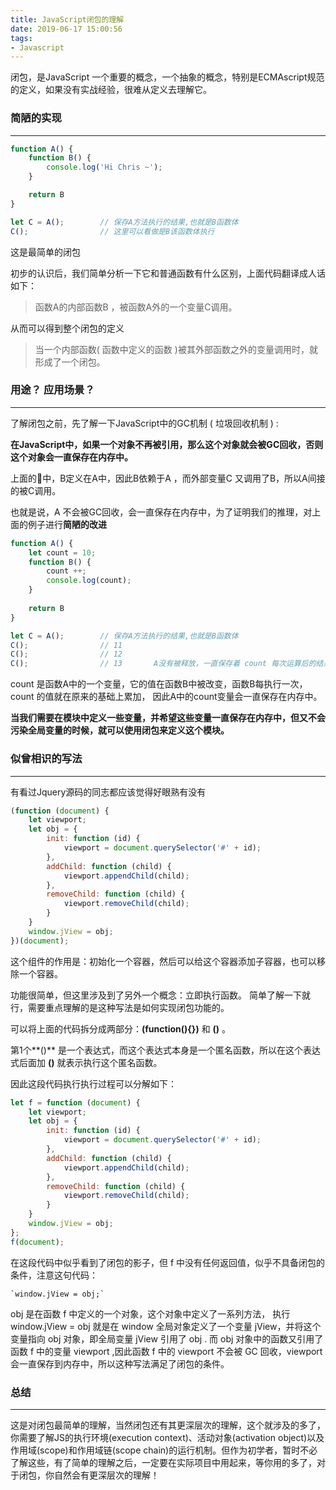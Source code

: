 ```yaml
---
title: JavaScript闭包的理解
date: 2019-06-17 15:00:56
tags:
- Javascript
---
```



闭包，是JavaScript 一个重要的概念，一个抽象的概念，特别是ECMAscript规范的定义，如果没有实战经验，很难从定义去理解它。



### 简陋的实现

---

~~~javascript
function A() {
    function B() {
        console.log('Hi Chris ~');
    }

    return B
}

let C = A();        // 保存A方法执行的结果,也就是B函数体
C();                // 这里可以看做是B该函数体执行
~~~

这是最简单的闭包

初步的认识后，我们简单分析一下它和普通函数有什么区别，上面代码翻译成人话如下：

>   函数A的内部函数B ，被函数A外的一个变量C调用。

从而可以得到整个闭包的定义

>   当一个内部函数( 函数中定义的函数 )被其外部函数之外的变量调用时，就形成了一个闭包。







### 用途？ 应用场景？

---

了解闭包之前，先了解一下JavaScript中的GC机制 ( 垃圾回收机制 ) :

**在JavaScript中，如果一个对象不再被引用，那么这个对象就会被GC回收，否则这个对象会一直保存在内存中。**

上面的🌰中，B定义在A中，因此B依赖于A ，而外部变量C 又调用了B，所以A间接的被C调用。

也就是说，A 不会被GC回收，会一直保存在内存中，为了证明我们的推理，对上面的例子进行**简陋的改进**

~~~javascript
function A() {
    let count = 10;
    function B() {
        count ++;
        console.log(count);
    }
    
    return B
}

let C = A();        // 保存A方法执行的结果,也就是B函数体
C();                // 11		
C();                // 12
C();                // 13		A没有被释放，一直保存着 count 每次运算后的结果
~~~

count 是函数A中的一个变量，它的值在函数B中被改变，函数B每执行一次，count 的值就在原来的基础上累加， 因此A中的count变量会一直保存在内存中。

 **当我们需要在模块中定义一些变量，并希望这些变量一直保存在内存中，但又不会污染全局变量的时候，就可以使用闭包来定义这个模块。**







### 似曾相识的写法

---

 有看过Jquery源码的同志都应该觉得好眼熟有没有

~~~javascript
(function (document) {
    let viewport;
    let obj = {
        init: function (id) {
            viewport = document.querySelector('#' + id);
        },
        addChild: function (child) {
            viewport.appendChild(child);
        },
        removeChild: function (child) {
            viewport.removeChild(child);
        }
    }
    window.jView = obj;
})(document);
~~~

这个组件的作用是：初始化一个容器，然后可以给这个容器添加子容器，也可以移除一个容器。

功能很简单，但这里涉及到了另外一个概念：立即执行函数。 简单了解一下就行，需要重点理解的是这种写法是如何实现闭包功能的。

可以将上面的代码拆分成两部分：**(function(){})** 和 **()** 。

第1个**()** 是一个表达式，而这个表达式本身是一个匿名函数，所以在这个表达式后面加 **()** 就表示执行这个匿名函数。



因此这段代码执行执行过程可以分解如下：

```JavaScript
let f = function (document) {
    let viewport;
    let obj = {
        init: function (id) {
            viewport = document.querySelector('#' + id);
        },
        addChild: function (child) {
            viewport.appendChild(child);
        },
        removeChild: function (child) {
            viewport.removeChild(child);
        }
    }
    window.jView = obj;
};
f(document);
```

在这段代码中似乎看到了闭包的影子，但 f 中没有任何返回值，似乎不具备闭包的条件，注意这句代码：

```
`window.jView = obj;`
```

obj 是在函数 f 中定义的一个对象，这个对象中定义了一系列方法， 执行window.jView = obj 就是在 window 全局对象定义了一个变量 jView，并将这个变量指向 obj 对象，即全局变量 jView 引用了 obj . 而 obj 对象中的函数又引用了函数 f 中的变量 viewport ,因此函数 f 中的 viewport 不会被 GC 回收，viewport 会一直保存到内存中，所以这种写法满足了闭包的条件。 







### **总结**

---

这是对闭包最简单的理解，当然闭包还有其更深层次的理解，这个就涉及的多了，你需要了解JS的执行环境(execution context)、活动对象(activation object)以及作用域(scope)和作用域链(scope chain)的运行机制。但作为初学者，暂时不必了解这些，有了简单的理解之后，一定要在实际项目中用起来，等你用的多了，对于闭包，你自然会有更深层次的理解！
